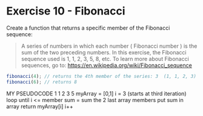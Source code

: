 # Exercise 10 - Fibonacci

Create a function that returns a specific member of the Fibonacci sequence:

> A series of numbers in which each number ( Fibonacci number ) is the sum of the two preceding numbers.
> In this exercise, the Fibonacci sequence used is 1, 1, 2, 3, 5, 8, etc.
> To learn more about Fibonacci sequences, go to: https://en.wikipedia.org/wiki/Fibonacci_sequence

```javascript
fibonacci(4); // returns the 4th member of the series: 3  (1, 1, 2, 3)
fibonacci(6); // returns 8
```

MY PSEUDOCODE
1 1 2 3 5
myArray = [0,1]
i = 3 (starts at third iteration)
loop until i <= member
sum = sum the 2 last array members
put sum in array
return myArray[i]
i++